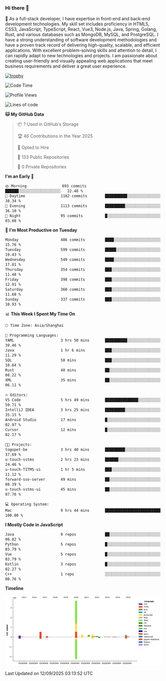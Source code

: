 ### Hi there 👋

🌱 As a full-stack developer, I have expertise in front-end and back-end development technologies. My skill set includes proficiency in HTML5, CSS3, JavaScript, TypeScript, React, Vue3, Node.js, Java, Spring, Golang, Rust, and various databases such as MongoDB, MySQL, and PostgreSQL. I have a strong understanding of software development methodologies and have a proven track record of delivering high-quality, scalable, and efficient applications. With excellent problem-solving skills and attention to detail, I can rapidly adapt to new technologies and projects. I am passionate about creating user-friendly and visually appealing web applications that meet business requirements and deliver a great user experience.

[![trophy](https://github-profile-trophy.vercel.app/?username=elton&rank=SECRET,SSS,SS,S,AAA,AA,A&theme=onedark&no-frame=true&margin-w=10)](https://github.com/ryo-ma/github-profile-trophy)

<!--START_SECTION:waka-->
![Code Time](http://img.shields.io/badge/Code%20Time-1%2C901%20hrs%2011%20mins-blue)

![Profile Views](http://img.shields.io/badge/Profile%20Views-0-blue)

![Lines of code](https://img.shields.io/badge/From%20Hello%20World%20I%27ve%20Written-5.9%20million%20lines%20of%20code-blue)

**🐱 My GitHub Data** 

> 📦 ? Used in GitHub's Storage 
 > 
> 🏆 46 Contributions in the Year 2025
 > 
> 💼 Opted to Hire
 > 
> 📜 133 Public Repositories 
 > 
> 🔑 0 Private Repositories 
 > 
**I'm an Early 🐤** 

```text
🌞 Morning                693 commits         ██████░░░░░░░░░░░░░░░░░░░   22.48 % 
🌆 Daytime                1182 commits        ██████████░░░░░░░░░░░░░░░   38.34 % 
🌃 Evening                1113 commits        █████████░░░░░░░░░░░░░░░░   36.10 % 
🌙 Night                  95 commits          █░░░░░░░░░░░░░░░░░░░░░░░░   03.08 % 
```
📅 **I'm Most Productive on Tuesday** 

```text
Monday                   486 commits         ████░░░░░░░░░░░░░░░░░░░░░   15.76 % 
Tuesday                  599 commits         █████░░░░░░░░░░░░░░░░░░░░   19.43 % 
Wednesday                549 commits         ████░░░░░░░░░░░░░░░░░░░░░   17.81 % 
Thursday                 354 commits         ███░░░░░░░░░░░░░░░░░░░░░░   11.48 % 
Friday                   398 commits         ███░░░░░░░░░░░░░░░░░░░░░░   12.91 % 
Saturday                 360 commits         ███░░░░░░░░░░░░░░░░░░░░░░   11.68 % 
Sunday                   337 commits         ███░░░░░░░░░░░░░░░░░░░░░░   10.93 % 
```


📊 **This Week I Spent My Time On** 

```text
🕑︎ Time Zone: Asia/Shanghai

💬 Programming Languages: 
YAML                     3 hrs 50 mins       ██████████░░░░░░░░░░░░░░░   39.46 % 
Java                     1 hr 6 mins         ███░░░░░░░░░░░░░░░░░░░░░░   11.29 % 
SQL                      58 mins             ███░░░░░░░░░░░░░░░░░░░░░░   10.04 % 
Rust                     48 mins             ██░░░░░░░░░░░░░░░░░░░░░░░   08.22 % 
XML                      35 mins             ██░░░░░░░░░░░░░░░░░░░░░░░   06.11 % 

🔥 Editors: 
VS Code                  5 hrs 49 mins       ███████████████░░░░░░░░░░   59.71 % 
IntelliJ IDEA            3 hrs 25 mins       █████████░░░░░░░░░░░░░░░░   35.15 % 
Android Studio           17 mins             █░░░░░░░░░░░░░░░░░░░░░░░░   02.97 % 
Cursor                   12 mins             █░░░░░░░░░░░░░░░░░░░░░░░░   02.17 % 

🐱‍💻 Projects: 
togopet-be               3 hrs 40 mins       █████████░░░░░░░░░░░░░░░░   37.69 % 
u-touch-sstms            2 hrs 23 mins       ██████░░░░░░░░░░░░░░░░░░░   24.46 % 
u-touch-TITMS-ui         1 hr 5 mins         ███░░░░░░░░░░░░░░░░░░░░░░   11.12 % 
forward-sso-server       49 mins             ██░░░░░░░░░░░░░░░░░░░░░░░   08.39 % 
u-touch-sstms-ui         45 mins             ██░░░░░░░░░░░░░░░░░░░░░░░   07.76 % 

💻 Operating System: 
Mac                      9 hrs 44 mins       █████████████████████████   100.00 % 
```

**I Mostly Code in JavaScript** 

```text
Java                     9 repos             ██░░░░░░░░░░░░░░░░░░░░░░░   06.82 % 
Python                   5 repos             █░░░░░░░░░░░░░░░░░░░░░░░░   03.79 % 
Vue                      5 repos             █░░░░░░░░░░░░░░░░░░░░░░░░   03.79 % 
Kotlin                   3 repos             █░░░░░░░░░░░░░░░░░░░░░░░░   02.27 % 
C++                      1 repo              ░░░░░░░░░░░░░░░░░░░░░░░░░   00.76 % 
```



**Timeline**

![Lines of Code chart](https://raw.githubusercontent.com/elton/elton/main/assets/bar_graph.png)


 Last Updated on 12/09/2025 03:13:52 UTC
<!--END_SECTION:waka-->

<!--
**elton/elton** is a ✨ _special_ ✨ repository because its `README.md` (this file) appears on your GitHub profile.

Here are some ideas to get you started:

- 🔭 I’m currently working on ...
- 🌱 I’m currently learning ...
- 👯 I’m looking to collaborate on ...
- 🤔 I’m looking for help with ...
- 💬 Ask me about ...
- 📫 How to reach me: ...
- 😄 Pronouns: ...
- ⚡ Fun fact: ...
-->
